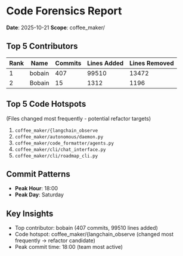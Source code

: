 # Code Forensics Report

**Date**: 2025-10-21
**Scope**: coffee_maker/

## Top 5 Contributors

| Rank | Name | Commits | Lines Added | Lines Removed |
|------|------|---------|-------------|---------------|
| 1 | bobain | 407 | 99510 | 13472 |
| 2 | Bobain | 15 | 1312 | 1196 |


## Top 5 Code Hotspots

(Files changed most frequently - potential refactor targets)

1. `coffee_maker/{langchain_observe`
2. `coffee_maker/autonomous/daemon.py`
3. `coffee_maker/code_formatter/agents.py`
4. `coffee_maker/cli/chat_interface.py`
5. `coffee_maker/cli/roadmap_cli.py`


## Commit Patterns

- **Peak Hour**: 18:00
- **Peak Day**: Saturday

## Key Insights

- Top contributor: bobain (407 commits, 99510 lines added)
- Code hotspot: coffee_maker/{langchain_observe (changed most frequently → refactor candidate)
- Peak commit time: 18:00 (team most active)
